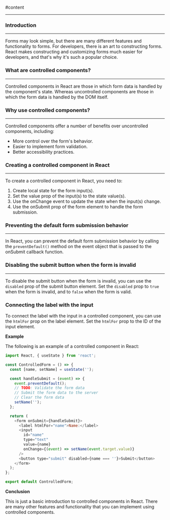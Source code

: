 #content 
___
### **Introduction**
___

Forms may look simple, but there are many different features and functionality to forms. For developers, there is an art to constructing forms. React makes constructing and customizing forms much easier for developers, and that's why it's such a popular choice.

### **What are controlled components?**
___

Controlled components in React are those in which form data is handled by the component's state. Whereas uncontrolled components are those in which the form data is handled by the DOM itself.

### **Why use controlled components?**
___

Controlled components offer a number of benefits over uncontrolled components, including:

- More control over the form's behavior.
- Easier to implement form validation.
- Better accessibility practices.

### **Creating a controlled component in React**
___

To create a controlled component in React, you need to:

1. Create local state for the form input(s).
2. Set the value prop of the input(s) to the state value(s).
3. Use the onChange event to update the state when the input(s) change.
4. Use the onSubmit prop of the form element to handle the form submission.

### **Preventing the default form submission behavior**
___

In React, you can prevent the default form submission behavior by calling the `preventDefault()` method on the event object that is passed to the onSubmit callback function.

### **Disabling the submit button when the form is invalid**
___

To disable the submit button when the form is invalid, you can use the `disabled` prop of the submit button element. Set the `disabled` prop to `true` when the form is invalid, and to `false` when the form is valid.

### **Connecting the label with the input**

To connect the label with the input in a controlled component, you can use the `htmlFor` prop on the label element. Set the `htmlFor` prop to the ID of the input element.

**Example**

The following is an example of a controlled component in React:

``` js
import React, { useState } from 'react';

const ControlledForm = () => {
  const [name, setName] = useState('');

  const handleSubmit = (event) => {
    event.preventDefault();
    // TODO: Validate the form data
    // Submit the form data to the server
    // Clear the form data
    setName('');
  };

  return (
    <form onSubmit={handleSubmit}>
      <label htmlFor="name">Name:</label>
      <input
        id="name"
        type="text"
        value={name}
        onChange={(event) => setName(event.target.value)}
      />
      <button type="submit" disabled={name === ''}>Submit</button>
    </form>
  );
};

export default ControlledForm;
```

**Conclusion**

This is just a basic introduction to controlled components in React. There are many other features and functionality that you can implement using controlled components.